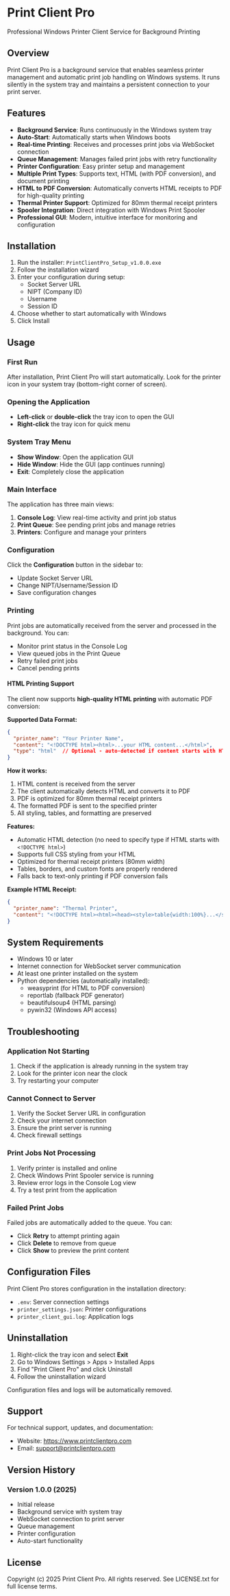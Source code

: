 # Print Client Pro

Professional Windows Printer Client Service for Background Printing

## Overview

Print Client Pro is a background service that enables seamless printer management and automatic print job handling on Windows systems. It runs silently in the system tray and maintains a persistent connection to your print server.

## Features

- **Background Service**: Runs continuously in the Windows system tray
- **Auto-Start**: Automatically starts when Windows boots
- **Real-time Printing**: Receives and processes print jobs via WebSocket connection
- **Queue Management**: Manages failed print jobs with retry functionality
- **Printer Configuration**: Easy printer setup and management
- **Multiple Print Types**: Supports text, HTML (with PDF conversion), and document printing
- **HTML to PDF Conversion**: Automatically converts HTML receipts to PDF for high-quality printing
- **Thermal Printer Support**: Optimized for 80mm thermal receipt printers
- **Spooler Integration**: Direct integration with Windows Print Spooler
- **Professional GUI**: Modern, intuitive interface for monitoring and configuration

## Installation

1. Run the installer: `PrintClientPro_Setup_v1.0.0.exe`
2. Follow the installation wizard
3. Enter your configuration during setup:
   - Socket Server URL
   - NIPT (Company ID)
   - Username
   - Session ID
4. Choose whether to start automatically with Windows
5. Click Install

## Usage

### First Run
After installation, Print Client Pro will start automatically. Look for the printer icon in your system tray (bottom-right corner of screen).

### Opening the Application
- **Left-click** or **double-click** the tray icon to open the GUI
- **Right-click** the tray icon for quick menu

### System Tray Menu
- **Show Window**: Open the application GUI
- **Hide Window**: Hide the GUI (app continues running)
- **Exit**: Completely close the application

### Main Interface
The application has three main views:

1. **Console Log**: View real-time activity and print job status
2. **Print Queue**: See pending print jobs and manage retries
3. **Printers**: Configure and manage your printers

### Configuration
Click the **Configuration** button in the sidebar to:
- Update Socket Server URL
- Change NIPT/Username/Session ID
- Save configuration changes

### Printing
Print jobs are automatically received from the server and processed in the background. You can:
- Monitor print status in the Console Log
- View queued jobs in the Print Queue
- Retry failed print jobs
- Cancel pending prints

#### HTML Printing Support
The client now supports **high-quality HTML printing** with automatic PDF conversion:

**Supported Data Format:**
```json
{
  "printer_name": "Your Printer Name",
  "content": "<!DOCTYPE html><html>...your HTML content...</html>",
  "type": "html"  // Optional - auto-detected if content starts with HTML
}
```

**How it works:**
1. HTML content is received from the server
2. The client automatically detects HTML and converts it to PDF
3. PDF is optimized for 80mm thermal receipt printers
4. The formatted PDF is sent to the specified printer
5. All styling, tables, and formatting are preserved

**Features:**
- Automatic HTML detection (no need to specify type if HTML starts with `<!DOCTYPE html>`)
- Supports full CSS styling from your HTML
- Optimized for thermal receipt printers (80mm width)
- Tables, borders, and custom fonts are properly rendered
- Falls back to text-only printing if PDF conversion fails

**Example HTML Receipt:**
```json
{
  "printer_name": "Thermal Printer",
  "content": "<!DOCTYPE html><html><head><style>table{width:100%}...</style></head><body><table>...receipt content...</table></body></html>"
}
```

## System Requirements

- Windows 10 or later
- Internet connection for WebSocket server communication
- At least one printer installed on the system
- Python dependencies (automatically installed):
  - weasyprint (for HTML to PDF conversion)
  - reportlab (fallback PDF generator)
  - beautifulsoup4 (HTML parsing)
  - pywin32 (Windows API access)

## Troubleshooting

### Application Not Starting
1. Check if the application is already running in the system tray
2. Look for the printer icon near the clock
3. Try restarting your computer

### Cannot Connect to Server
1. Verify the Socket Server URL in configuration
2. Check your internet connection
3. Ensure the print server is running
4. Check firewall settings

### Print Jobs Not Processing
1. Verify printer is installed and online
2. Check Windows Print Spooler service is running
3. Review error logs in the Console Log view
4. Try a test print from the application

### Failed Print Jobs
Failed jobs are automatically added to the queue. You can:
- Click **Retry** to attempt printing again
- Click **Delete** to remove from queue
- Click **Show** to preview the print content

## Configuration Files

Print Client Pro stores configuration in the installation directory:

- `.env`: Server connection settings
- `printer_settings.json`: Printer configurations
- `printer_client_gui.log`: Application logs

## Uninstallation

1. Right-click the tray icon and select **Exit**
2. Go to Windows Settings > Apps > Installed Apps
3. Find "Print Client Pro" and click Uninstall
4. Follow the uninstallation wizard

Configuration files and logs will be automatically removed.

## Support

For technical support, updates, and documentation:
- Website: https://www.printclientpro.com
- Email: support@printclientpro.com

## Version History

### Version 1.0.0 (2025)
- Initial release
- Background service with system tray
- WebSocket connection to print server
- Queue management
- Printer configuration
- Auto-start functionality

## License

Copyright (c) 2025 Print Client Pro. All rights reserved.
See LICENSE.txt for full license terms.
